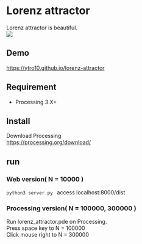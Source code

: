 Lorenz attractor
=====

Lorenz attractor is beautiful.
<br>
<a href="https://ytro10.github.io/lorenz-attractor">
<img src="http://imgur.com/j4baB6b"/>
</a>

## Demo

https://ytro10.github.io/lorenz-attractor

## Requirement

- Processing 3.X+

## Install
Download Processing
<br>
https://processing.org/download/

## run

### Web version( N = 10000 )
`python3 server.py `
access localhost:8000/dist

### Processing version( N = 100000, 300000 )
Run lorenz_attractor.pde on Processing.
<br>
Press space key to N = 100000
<br>
Click mouse right to N = 300000
